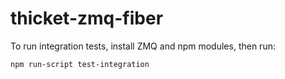 thicket-zmq-fiber
=================

To run integration tests, install ZMQ and npm modules, then run:

```
npm run-script test-integration
```
